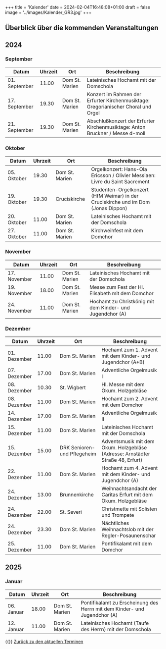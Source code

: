+++
title = 'Kalender'
date = 2024-02-04T16:48:08+01:00
draft = false
image = '../images/Kalender_GR3.jpg'
+++

## Überblick über die kommenden Veranstaltungen

## 2024

### September

| Datum | Uhrzeit | Ort | Beschreibung |
|-------|---------|-----|--------------|
| 01. September | 11.00 | Dom St. Marien | Lateinisches Hochamt mit der Domschola |
| 17. September | 19.30 | Dom St. Marien | Konzert im Rahmen der Erfurter Kirchenmusiktage: Gregorianischer Choral und Orgel |
| 21. September | 19.30 | Dom St. Marien | Abschlußkonzert der Erfurter Kirchenmusiktage: Anton Bruckner / Messe d-moll |


### Oktober

| Datum | Uhrzeit | Ort | Beschreibung |
|-------|---------|-----|--------------|
| 05. Oktober | 19.30 | Dom St. Marien | Orgelkonzert: Hans-Ola Ericsson / Olivier Messiaen: Livre du Saint Sacrement |
| 19. Oktober | 19.30 | Cruciskirche | Studenten-Orgelkonzert (HfM Weimar) in der Cruciskirche und im Dom (Jonas Dippon) |
| 20. Oktober | 11.00 | Dom St. Marien | Lateinisches Hochamt mit der Domschola |
| 27. Oktober | 11.00 | Dom St. Marien | Kirchweihfest mit dem Domchor |


### November

| Datum | Uhrzeit | Ort | Beschreibung |
|-------|---------|-----|--------------|
| 17. November | 11.00 | Dom St. Marien | Lateinisches Hochamt mit der Domschola |
| 19. November | 18.00 | Dom St. Marien | Messe zum Fest der Hl. Elisabeth mit dem Domchor |
| 24. November | 11.00 | Dom St. Marien | Hochamt zu Christkönig mit dem Kinder- und Jugendchor (A) |


### Dezember

| Datum | Uhrzeit | Ort | Beschreibung |
|-------|---------|-----|--------------|
| 01. Dezember | 11.00 | Dom St. Marien | Hochamt zum 1. Advent mit dem Kinder- und Jugendchor (A+B) |
| 07. Dezember | 17.00 | Dom St. Marien | Adventliche Orgelmusik I |
| 08. Dezember | 10.30 | St. Wigbert | Hl. Messe mit dem Ökum. Holzgebläse |
| 08. Dezember | 11.00 | Dom St. Marien | Hochamt zum 2. Advent mit dem Domchor |
| 14. Dezember | 17.00 | Dom St. Marien | Adventliche Orgelmusik II |
| 15. Dezember | 11.00 | Dom St. Marien | Lateinisches Hochamt mit der Domschola |
| 15. Dezember | 15.00 | DRK Senioren- und Pflegeheim | Adventsmusik mit dem Ökum. Holzgebläse (Adresse: Arnstädter Straße 48, Erfurt) |
| 22. Dezember | 11.00 | Dom St. Marien | Hochamt zum 4. Advent mit dem Kinder- und Jugendchor (A) |
| 24. Dezember | 13.00 | Brunnenkirche | Weihnachtsandacht der Caritas Erfurt mit dem Ökum. Holzgebläse |
| 24. Dezember | 22.00 | St. Severi | Christmette mit Solisten und Trompete |
| 24. Dezember | 23.30 | Dom St. Marien | Nächtliches Weihnachtslob mit der Regler-Posaunenschar |
| 25. Dezember | 11.00 | Dom St. Marien | Pontifikalamt mit dem Domchor |

## 2025

### Januar

| Datum | Uhrzeit | Ort | Beschreibung |
|-------|---------|-----|--------------|
| 06. Januar | 18.00 | Dom St. Marien | Pontifikalamt zu Erscheinung des Herrn mit dem Kinder- und Jugendchor (A) |
| 12. Januar | 11.00 | Dom St. Marien | Lateinisches Hochamt (Taufe des Herrn) mit der Domschola |


{{<icon class="fa fa-arrow-left">}}&nbsp;[Zurück zu den aktuellen Terminen](../#three)